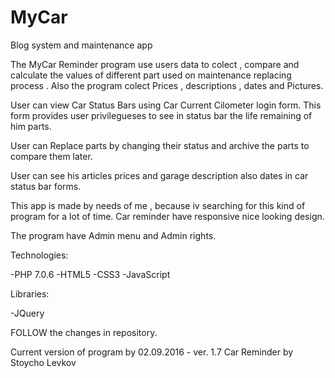 # MyCar
Blog system and maintenance app


The  MyCar Reminder program use users data to colect , compare and calculate the values of different part used on maintenance replacing process . 
Also the program colect Prices , descriptions , dates and Pictures.

User can view Car Status Bars using Car Current Cilometer login form.
This form provides user privilegueses to see in status bar the life remaining of him parts. 

User can Replace parts by changing their status and archive the parts to compare them later. 

User can see his articles prices and garage description also dates in car status bar forms.

This app is made by needs of me , because iv searching for this kind of program for a lot of time.
Car reminder have responsive nice looking design. 

The program have Admin menu and Admin rights.


Technologies: 

-PHP 7.0.6
-HTML5
-CSS3
-JavaScript

Libraries:

-JQuery

FOLLOW the changes in repository. 

Current version of program by 02.09.2016 - ver. 1.7 Car Reminder by Stoycho Levkov
